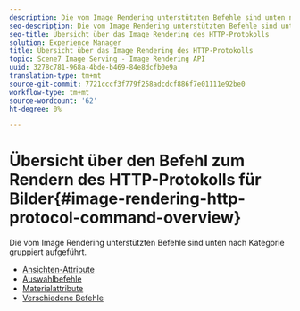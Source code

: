 ```yaml
---
description: Die vom Image Rendering unterstützten Befehle sind unten nach Kategorie gruppiert aufgeführt.
seo-description: Die vom Image Rendering unterstützten Befehle sind unten nach Kategorie gruppiert aufgeführt.
seo-title: Übersicht über das Image Rendering des HTTP-Protokolls
solution: Experience Manager
title: Übersicht über das Image Rendering des HTTP-Protokolls
topic: Scene7 Image Serving - Image Rendering API
uuid: 3278c781-968a-4bde-b469-84e8dcfb0e9a
translation-type: tm+mt
source-git-commit: 7721cccf3f779f258adcdcf886f7e01111e92be0
workflow-type: tm+mt
source-wordcount: '62'
ht-degree: 0%

---
```



# Übersicht über den Befehl zum Rendern des HTTP-Protokolls für Bilder{#image-rendering-http-protocol-command-overview}

Die vom Image Rendering unterstützten Befehle sind unten nach Kategorie gruppiert aufgeführt.

* [Ansichten-Attribute](r-ir-view-attributes.md)
* [Auswahlbefehle](r-ir-selection-commands.md)
* [Materialattribute](r-ir-material-attributes.md)
* [Verschiedene Befehle](r-ir-miscellaneous-commands.md)
